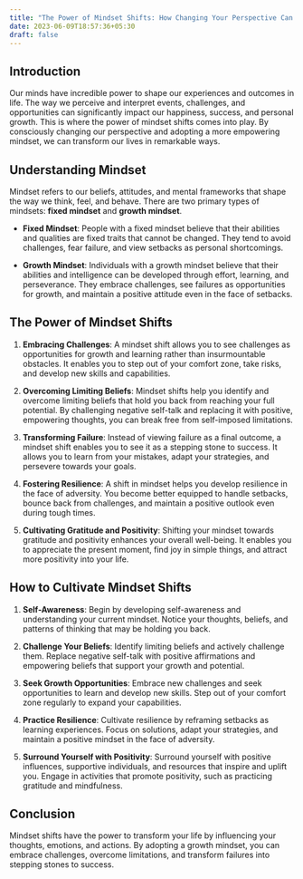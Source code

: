 ```yaml
---
title: "The Power of Mindset Shifts: How Changing Your Perspective Can Transform Your Life"
date: 2023-06-09T18:57:36+05:30
draft: false
---
```

## Introduction

Our minds have incredible power to shape our experiences and outcomes in life. The way we perceive and interpret events, challenges, and opportunities can significantly impact our happiness, success, and personal growth. This is where the power of mindset shifts comes into play. By consciously changing our perspective and adopting a more empowering mindset, we can transform our lives in remarkable ways.

## Understanding Mindset

Mindset refers to our beliefs, attitudes, and mental frameworks that shape the way we think, feel, and behave. There are two primary types of mindsets: **fixed mindset** and **growth mindset**.

- **Fixed Mindset**: People with a fixed mindset believe that their abilities and qualities are fixed traits that cannot be changed. They tend to avoid challenges, fear failure, and view setbacks as personal shortcomings.

- **Growth Mindset**: Individuals with a growth mindset believe that their abilities and intelligence can be developed through effort, learning, and perseverance. They embrace challenges, see failures as opportunities for growth, and maintain a positive attitude even in the face of setbacks.

## The Power of Mindset Shifts

1. **Embracing Challenges**: A mindset shift allows you to see challenges as opportunities for growth and learning rather than insurmountable obstacles. It enables you to step out of your comfort zone, take risks, and develop new skills and capabilities.

2. **Overcoming Limiting Beliefs**: Mindset shifts help you identify and overcome limiting beliefs that hold you back from reaching your full potential. By challenging negative self-talk and replacing it with positive, empowering thoughts, you can break free from self-imposed limitations.

3. **Transforming Failure**: Instead of viewing failure as a final outcome, a mindset shift enables you to see it as a stepping stone to success. It allows you to learn from your mistakes, adapt your strategies, and persevere towards your goals.

4. **Fostering Resilience**: A shift in mindset helps you develop resilience in the face of adversity. You become better equipped to handle setbacks, bounce back from challenges, and maintain a positive outlook even during tough times.

5. **Cultivating Gratitude and Positivity**: Shifting your mindset towards gratitude and positivity enhances your overall well-being. It enables you to appreciate the present moment, find joy in simple things, and attract more positivity into your life.

## How to Cultivate Mindset Shifts

1. **Self-Awareness**: Begin by developing self-awareness and understanding your current mindset. Notice your thoughts, beliefs, and patterns of thinking that may be holding you back.

2. **Challenge Your Beliefs**: Identify limiting beliefs and actively challenge them. Replace negative self-talk with positive affirmations and empowering beliefs that support your growth and potential.

3. **Seek Growth Opportunities**: Embrace new challenges and seek opportunities to learn and develop new skills. Step out of your comfort zone regularly to expand your capabilities.

4. **Practice Resilience**: Cultivate resilience by reframing setbacks as learning experiences. Focus on solutions, adapt your strategies, and maintain a positive mindset in the face of adversity.

5. **Surround Yourself with Positivity**: Surround yourself with positive influences, supportive individuals, and resources that inspire and uplift you. Engage in activities that promote positivity, such as practicing gratitude and mindfulness.

## Conclusion

Mindset shifts have the power to transform your life by influencing your thoughts, emotions, and actions. By adopting a growth mindset, you can embrace challenges, overcome limitations, and transform failures into stepping stones to success.
